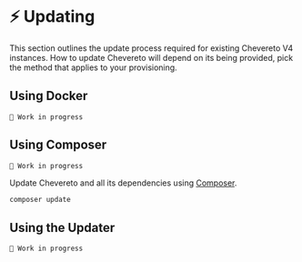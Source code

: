 # ⚡ Updating

This section outlines the update process required for existing Chevereto V4 instances. How to update Chevereto will depend on its being provided, pick the method that applies to your provisioning.

## Using Docker

`🚧 Work in progress`

## Using Composer

`🚧 Work in progress`

Update Chevereto and all its dependencies using [Composer](https://getcomposer.org/).

```sh
composer update
```

## Using the Updater

`🚧 Work in progress`
